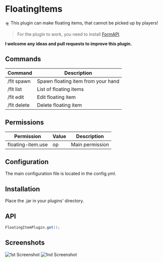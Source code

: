 # FloatingItems
🛸 This plugin can make floating items, that cannot be picked up by players!

> For the plugin to work, you need to install [FormAPI](https://github.com/hteppl/FormAPI).

**I welcome any ideas and pull requests to improve this plugin.**

Commands
---
| Command          | Description                        |
|------------------|------------------------------------|
| /fit spawn       | Spawn floating item from your hand |
| /fit list        | List of floating items             |
| /fit edit <id>   | Edit floating item                 |
| /fit delete <id> | Delete floating item               |

Permissions
---
| Permission           | Value | Description     |
|----------------------|-------|-----------------|
| floating-item.use    | op    | Main permission |

Configuration
---
The main configuration file is located in the config.yml.

Installation
---
Place the .jar in your plugins' directory.

API
---
```java
FloatingItemPlugin.get();
```

Screenshots
---
![1st Screenshot](https://imgur.com/Hua82Uw.png)
![1nd Screenshot](https://imgur.com/uLAyfw5.png)
